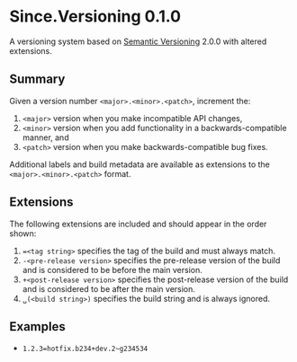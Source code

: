 ﻿# Since.Versioning 0.1.0

A versioning system based on [Semantic Versioning](http://semver.org/) 2.0.0 with altered extensions.

## Summary

Given a version number `<major>.<minor>.<patch>`, increment the:

1. `<major>` version when you make incompatible API changes,
2. `<minor>` version when you add functionality in a backwards-compatible manner, and
3. `<patch>` version when you make backwards-compatible bug fixes.

Additional labels and build metadata are available as extensions to the `<major>.<minor>.<patch>` format.

## Extensions

The following extensions are included and should appear in the order shown:

1. `=<tag string>` specifies the tag of the build and must always match.
2. `-<pre-release version>` specifies the pre-release version of the build and is considered to be before the main version.
3. `+<post-release version>` specifies the post-release version of the build and is considered to be after the main version.
4. `␣(<build string>)` specifies the build string and is always ignored.

## Examples

* `1.2.3=hotfix.b234+dev.2~g234534`
